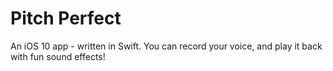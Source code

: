 # Pitch Perfect
An iOS 10 app - written in Swift. You can record your voice, and play it back with fun sound effects!
